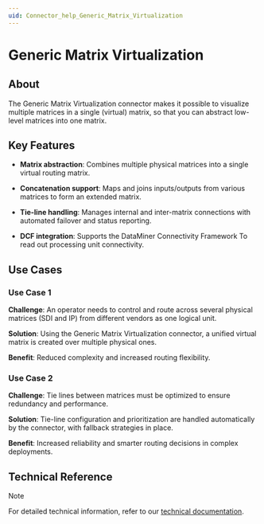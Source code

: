 ```yaml
---
uid: Connector_help_Generic_Matrix_Virtualization
---
```


# Generic Matrix Virtualization

## About

The Generic Matrix Virtualization connector makes it possible to visualize multiple matrices in a single (virtual) matrix, so that you can abstract low-level matrices into one matrix.

## Key Features

- **Matrix abstraction**: Combines multiple physical matrices into a single virtual routing matrix.

- **Concatenation support**: Maps and joins inputs/outputs from various matrices to form an extended matrix.

- **Tie-line handling**: Manages internal and inter-matrix connections with automated failover and status reporting.

- **DCF integration**: Supports the DataMiner Connectivity Framework To read out processing unit connectivity.

## Use Cases

### Use Case 1

**Challenge**: An operator needs to control and route across several physical matrices (SDI and IP) from different vendors as one logical unit.

**Solution**: Using the Generic Matrix Virtualization connector, a unified virtual matrix is created over multiple physical ones.

**Benefit**: Reduced complexity and increased routing flexibility.

### Use Case 2

**Challenge**: Tie lines between matrices must be optimized to ensure redundancy and performance.

**Solution**: Tie-line configuration and prioritization are handled automatically by the connector, with fallback strategies in place.

**Benefit**: Increased reliability and smarter routing decisions in complex deployments.

## Technical Reference

> [!NOTE]
> For detailed technical information, refer to our [technical documentation](xref:Connector_help_Generic_Matrix_Virtualization_Technical).

